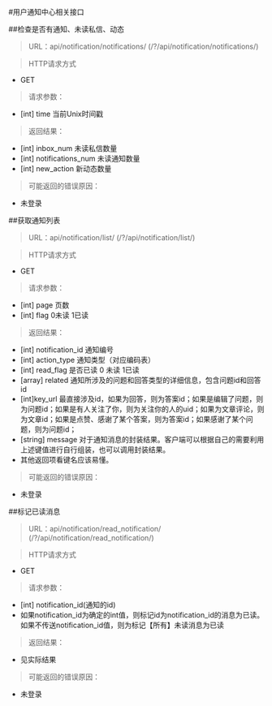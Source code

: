 #用户通知中心相关接口

##检查是否有通知、未读私信、动态

> URL：api/notification/notifications/  (/?/api/notification/notifications/)

> HTTP请求方式

- GET

> 请求参数：

- [int] time 当前Unix时间戳

> 返回结果：

- [int] inbox_num 未读私信数量
- [int] notifications_num 未读通知数量
- [int] new_action  新动态数量

> 可能返回的错误原因：

- 未登录

##获取通知列表

> URL：api/notification/list/  (/?/api/notification/list/)

> HTTP请求方式

- GET

> 请求参数：

- [int] page  页数
- [int] flag  0未读  1已读


> 返回结果：

- [int] notification_id 通知编号
- [int] action_type 通知类型（对应编码表）
- [int] read_flag 是否已读 0 未读 1已读
- [array]  related  通知所涉及的问题和回答类型的详细信息，包含问题id和回答id
- [int]key_url 最直接涉及id，如果为回答，则为答案id；如果是编辑了问题，则为问题id；如果是有人关注了你，则为关注你的人的uid；如果为文章评论，则为文章id；如果是点赞、感谢了某个答案，则为答案id；如果感谢了某个问题，则为问题id；
- [string] message 对于通知消息的封装结果。客户端可以根据自己的需要利用上述键值进行自行组装，也可以调用封装结果。
- 其他返回项看键名应该易懂。

> 可能返回的错误原因：

- 未登录

##标记已读消息

> URL：api/notification/read_notification/  (/?/api/notification/read_notification/)

> HTTP请求方式

- GET

> 请求参数：

- [int]  notification_id(通知的id)
- 如果notification_id为确定的int值，则标记id为notification_id的消息为已读。如果不传送notification_id值，则为标记【所有】未读消息为已读

> 返回结果：

- 见实际结果

> 可能返回的错误原因：

- 未登录
